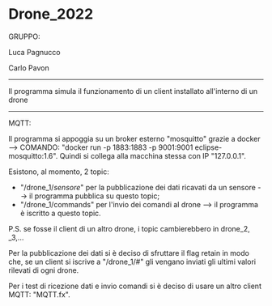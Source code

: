 # Drone_2022

GRUPPO:

Luca Pagnucco

Carlo Pavon

-------------------------------------------------------------------------------------------------------------------------------------------------------------------

Il programma simula il funzionamento di un client installato all'interno di un drone

-------------------------------------------------------------------------------------------------------------------------------------------------------------------

MQTT:

Il programma si appoggia su un broker esterno "mosquitto" grazie a docker --> COMANDO: "docker run -p 1883:1883 -p 9001:9001 eclipse-mosquitto:1.6".
Quindi si collega alla macchina stessa con IP "127.0.0.1".

Esistono, al momento, 2 topic: 
<ul>
    <li>"/drone_1/<i>sensore</i>" per la pubblicazione dei dati ricavati da un sensore --> il programma pubblica su questo topic;</li>
    <li>"/drone_1/commands" per l'invio dei comandi al drone --> il programma è iscritto a questo topic.</li>
</ul>
P.S. se fosse il client di un altro drone, i topic cambierebbero in drone_2, _3,...

Per la pubblicazione dei dati si è deciso di sfruttare il flag retain in modo che, se un client si iscrive a "/drone_1/#" gli vengano inviati gli ultimi valori rilevati di ogni drone.

Per i test di ricezione dati e invio comandi si è deciso di usare un altro client MQTT: "MQTT.fx".